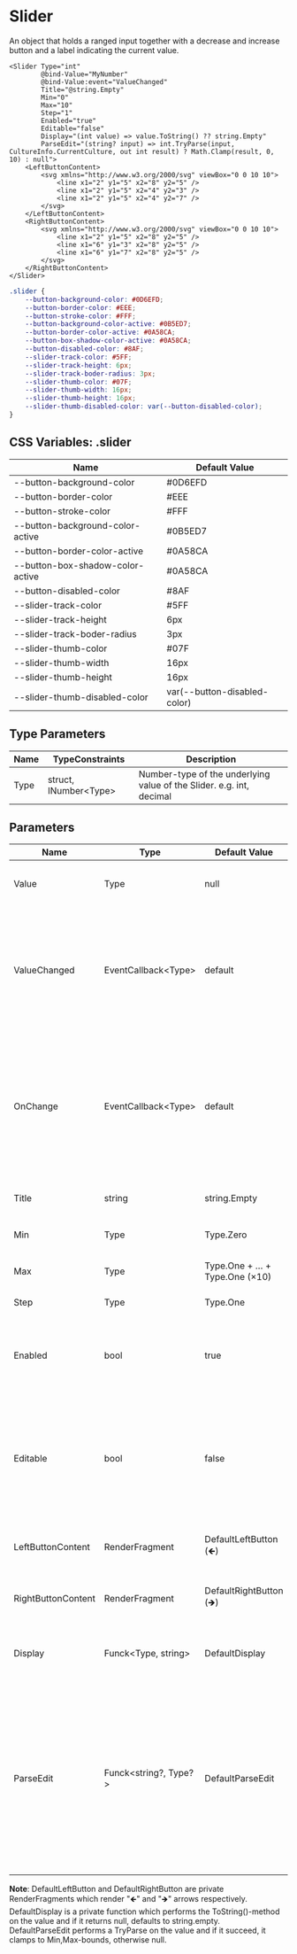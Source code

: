 ﻿# Slider

An object that holds a ranged input together with a decrease and increase button and a label indicating the current value.

```razor
<Slider Type="int"
        @bind-Value="MyNumber"
        @bind-Value:event="ValueChanged"
        Title="@string.Empty"
        Min="0"
        Max="10"
        Step="1"
        Enabled="true"
        Editable="false"
        Display="(int value) => value.ToString() ?? string.Empty"
        ParseEdit="(string? input) => int.TryParse(input, CultureInfo.CurrentCulture, out int result) ? Math.Clamp(result, 0, 10) : null">
    <LeftButtonContent>
        <svg xmlns="http://www.w3.org/2000/svg" viewBox="0 0 10 10">
            <line x1="2" y1="5" x2="8" y2="5" />
            <line x1="2" y1="5" x2="4" y2="3" />
            <line x1="2" y1="5" x2="4" y2="7" />
        </svg>
    </LeftButtonContent>
    <RightButtonContent>
        <svg xmlns="http://www.w3.org/2000/svg" viewBox="0 0 10 10">
            <line x1="2" y1="5" x2="8" y2="5" />
            <line x1="6" y1="3" x2="8" y2="5" />
            <line x1="6" y1="7" x2="8" y2="5" />
        </svg>
    </RightButtonContent>
</Slider>
```

```css
.slider {
    --button-background-color: #0D6EFD;
    --button-border-color: #EEE;
    --button-stroke-color: #FFF;
    --button-background-color-active: #0B5ED7;
    --button-border-color-active: #0A58CA;
    --button-box-shadow-color-active: #0A58CA;
    --button-disabled-color: #8AF;
    --slider-track-color: #5FF;
    --slider-track-height: 6px;
    --slider-track-boder-radius: 3px;
    --slider-thumb-color: #07F;
    --slider-thumb-width: 16px;
    --slider-thumb-height: 16px;
    --slider-thumb-disabled-color: var(--button-disabled-color);
}
```


## CSS Variables: .slider

| **Name**                         | **Default Value**            |
| -------------------------------- | ---------------------------- |
| --button-background-color        | #0D6EFD                      |
| --button-border-color            | #EEE                         |
| --button-stroke-color            | #FFF                         |
| --button-background-color-active | #0B5ED7                      |
| --button-border-color-active     | #0A58CA                      |
| --button-box-shadow-color-active | #0A58CA                      |
| --button-disabled-color          | #8AF                         |
| --slider-track-color             | #5FF                         |
| --slider-track-height            | 6px                          |
| --slider-track-boder-radius      | 3px                          |
| --slider-thumb-color             | #07F                         |
| --slider-thumb-width             | 16px                         |
| --slider-thumb-height            | 16px                         |
| --slider-thumb-disabled-color    | var(--button-disabled-color) |


## Type Parameters

| **Name** | **TypeConstraints**         |  **Description**                                                     |
| -------- | --------------------------- | -------------------------------------------------------------------- |
| Type     | struct, INumber&lt;Type&gt; | Number-type of the underlying value of the Slider. e.g. int, decimal |


## Parameters

| **Name**           | **Type**                    | **Default Value**             | **Description**                                                                                                                                                                                                  |
| ------------------ | --------------------------- | ----------------------------- | ---------------------------------------------------------------------------------------------------------------------------------------------------------------------------------------------------------------- |
| Value              | Type                        | null                          | Value of the Slider. Should be used as two-way-binding.                                                                                                                                                          |
| ValueChanged       | EventCallback&lt;Type&gt;   | default                       | Invokes every time Value get changed with: LeftButton, RightButton, Slider or EditField. This or *OnChange* can be used for two-way-binding.                                                                     |
| OnChange           | EventCallback&lt;Type&gt;   | default                       | Invokes every time Value get changed with: LeftButton, RightButton, Slider (only on release) or EditField. This or *ValueChanged* can be used for two-way-binding.                                               |
| Title              | string                      | string.Empty                  | An optional label. Default is string.Empty                                                                                                                                                                       |
| Min                | Type                        | Type.Zero                     | Slider lower bounds. Default is 0.                                                                                                                                                                               |
| Max                | Type                        | Type.One + … + Type.One (×10) | Slider upper bounds. Default is 10.                                                                                                                                                                              |
| Step               | Type                        | Type.One                      | Slider precision. Default is 1.                                                                                                                                                                                  |
| Enabled            | bool                        | true                          | Enables or disables the controls (left-button, right-button, slider-thumb). Default is true.                                                                                                                     |
| Editable           | bool                        | false                         | Indicates if the user is able to edit the number directly. Technically the number is displayed in a input field instead of a label. Dafault is false.                                                            |
| LeftButtonContent  | RenderFragment              | DefaultLeftButton (🡸)        | Content inside the left Button. Default is a svg showing "🡸".                                                                                                                                                   |
| RightButtonContent | RenderFragment              | DefaultRightButton (🡺)       | Content inside the right Button. Default is a svg showing "🡺".                                                                                                                                                  |
| Display            | Funck&lt;Type, string&gt;   | DefaultDisplay                | The way the value should be printed. Default is value.ToString().                                                                                                                                                |
| ParseEdit          | Funck&lt;string?, Type?&gt; | DefaultParseEdit              | It should get the content of the edit field as string and return the appropriated number. It should return null if the value is not valid. Default try parses number and when succeed, clamps to Min,Max-bounds. |

**Note**: 
DefaultLeftButton and DefaultRightButton are private RenderFragments which render "🡸" and "🡺" arrows respectively.  
DefaultDisplay is a private function which performs the ToString()-method on the value and if it returns null, defaults to string.empty.  
DefaultParseEdit performs a TryParse on the value and if it succeed, it clamps to Min,Max-bounds, otherwise null.  
